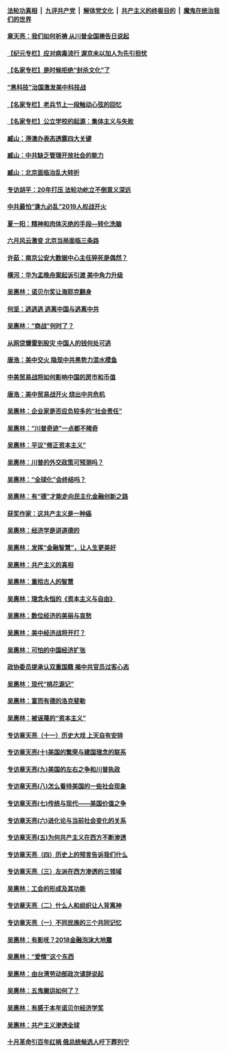 

####  [法轮功真相](../../../../basic/blob/master/README.md?t=07010331) &nbsp;|&nbsp; [九评共产党](../../../../9ping.md/blob/master/README.md?t=07010331) &nbsp;|&nbsp; [解体党文化](../../../../jtdwh.md/blob/master/README.md?t=07010331)  &nbsp;|&nbsp; [共产主义的终极目的](../../../../gczydzjmd.md/blob/master/README.md?t=07010331) &nbsp;|&nbsp; [魔鬼在统治我们的世界](../../../../mgztzwmdsj.md/blob/master/README.md?t=07010331) 

#### [章天亮：我们如何祈祷 从川普全国祷告日说起](../pages/nsc423/n11944627.md?t=07010331) 

#### [【纪元专栏】应对病毒流行 渥京未以加人为先引担忧](../pages/nsc423/n11875714.md?t=07010331) 

#### [【名家专栏】是时候拒绝“封杀文化”了](../pages/nsc423/n11814093.md?t=07010331) 

#### [“黑科技”治国激发美中科技战](../pages/nsc423/n11638056.md?t=07010331) 

#### [【名家专栏】老兵节上一段触动心弦的回忆](../pages/nsc423/n11646016.md?t=07010331) 

#### [【名家专栏】公立学校的起源：集体主义与失败](../pages/nsc423/n11601833.md?t=07010331) 

#### [臧山：港澳办表态透露四大关键](../pages/nsc423/n11421628.md?t=07010331) 

#### [臧山：中共缺乏管理开放社会的能力](../pages/nsc423/n11407457.md?t=07010331) 

#### [臧山：北京面临治乱大转折](../pages/nsc423/n11406895.md?t=07010331) 

#### [专访胡平：20年打压 法轮功屹立不倒意义深远](../pages/nsc423/n11398800.md?t=07010331) 

#### [中共最怕“逢九必乱”2019人权战开火](../pages/nsc423/n11385248.md?t=07010331) 

#### [夏一阳：精神和肉体灭绝的手段—转化洗脑](../pages/nsc423/n11368250.md?t=07010331) 

#### [六月风云激变 北京当局面临三条路](../pages/nsc423/n11313668.md?t=07010331) 

#### [许茹：南京公安大数据中心主任猝死是偶然？](../pages/nsc423/n11064744.md?t=07010331) 

#### [横河：华为孟晚舟案起诉引渡 美中角力升级](../pages/nsc423/n11027230.md?t=07010331) 

#### [吴惠林：诺贝尔奖让海耶克翻身](../pages/nsc423/n10890049.md?t=07010331) 

#### [何坚：逃逃逃 逃离中国与逃离中共](../pages/nsc423/n10592891.md?t=07010331) 

#### [吴惠林：“商战”何时了？](../pages/nsc423/n10573558.md?t=07010331) 

#### [从网贷爆雷到股灾 中国人的钱何处可逃](../pages/nsc423/n10572800.md?t=07010331) 

#### [唐浩：美中交火 隐现中共黑势力混水摸鱼](../pages/nsc423/n10544040.md?t=07010331) 

#### [中美贸易战将如何影响中国的房市和币值](../pages/nsc423/n10543697.md?t=07010331) 

#### [唐浩：美中贸易战开火 烧出中共危机](../pages/nsc423/n10540126.md?t=07010331) 

#### [吴惠林：企业家是否应负较多的“社会责任”](../pages/nsc423/n10535022.md?t=07010331) 

#### [吴惠林：“川普奇迹”一点都不稀奇](../pages/nsc423/n10512808.md?t=07010331) 

#### [吴惠林：平议“修正资本主义”](../pages/nsc423/n10495724.md?t=07010331) 

#### [吴惠林：川普的外交政策可预测吗？](../pages/nsc423/n10462387.md?t=07010331) 

#### [吴惠林：“全球化”会终结吗？](../pages/nsc423/n10452838.md?t=07010331) 

#### [吴惠林：有“德”才能走向民主化金融创新之路](../pages/nsc423/n10432292.md?t=07010331) 

#### [获奖作家：这共产主义是一种癌](../pages/nsc423/n10431541.md?t=07010331) 

#### [吴惠林：经济学是讲道德的](../pages/nsc423/n10398014.md?t=07010331) 

#### [吴惠林：发挥“金融智慧”，让人生更美好](../pages/nsc423/n10375019.md?t=07010331) 

#### [吴惠林：共产主义的真相](../pages/nsc423/n10351394.md?t=07010331) 

#### [吴惠林：重拾古人的智慧](../pages/nsc423/n10337691.md?t=07010331) 

#### [吴惠林：理念永恒的《资本主义与自由》](../pages/nsc423/n10316274.md?t=07010331) 

#### [吴惠林：数位经济的美丽与哀愁](../pages/nsc423/n10292946.md?t=07010331) 

#### [吴惠林：美中经济战将开打？](../pages/nsc423/n10258825.md?t=07010331) 

#### [吴惠林：可怕的中国经济扩张](../pages/nsc423/n10219147.md?t=07010331) 

#### [政协委员提承认双重国籍 揭中共官员过客心态](../pages/nsc423/n10208809.md?t=07010331) 

#### [吴惠林：现代“桃花源记”](../pages/nsc423/n10185234.md?t=07010331) 

#### [吴惠林：富而有德的洛克斐勒](../pages/nsc423/n10142264.md?t=07010331) 

#### [吴惠林：被诬蔑的“资本主义”](../pages/nsc423/n10124816.md?t=07010331) 

#### [专访章天亮（十一）历史大戏 上天自有安排](../pages/nsc423/n10094905.md?t=07010331) 

#### [专访章天亮(十)美国的繁荣与建国理念的联系](../pages/nsc423/n10094899.md?t=07010331) 

#### [专访章天亮(九)美国的左右之争和川普执政](../pages/nsc423/n10094889.md?t=07010331) 

#### [专访章天亮(八)怎么看待美国的一些社会现象](../pages/nsc423/n10094857.md?t=07010331) 

#### [专访章天亮(七)传统与现代——美国价值之争](../pages/nsc423/n10093140.md?t=07010331) 

#### [专访章天亮(六)进化论与当前社会变化的关系](../pages/nsc423/n10092036.md?t=07010331) 

#### [专访章天亮(五)为何共产主义在西方不断渗透](../pages/nsc423/n10083620.md?t=07010331) 

#### [专访章天亮（四）历史上的预言告诉我们什么](../pages/nsc423/n10083606.md?t=07010331) 

#### [专访章天亮（三）左派在西方渗透的三领域](../pages/nsc423/n10081115.md?t=07010331) 

#### [吴惠林：工会的形成及其功能](../pages/nsc423/n10080633.md?t=07010331) 

#### [专访章天亮（二）什么人和组织让人背离神](../pages/nsc423/n10076637.md?t=07010331) 

#### [专访章天亮（一）不同民族的三个共同记忆](../pages/nsc423/n10074188.md?t=07010331) 

#### [吴惠林：有影呒？2018金融泡沫大地震](../pages/nsc423/n10040534.md?t=07010331) 

#### [吴惠林：“爱情”这个东西](../pages/nsc423/n10019423.md?t=07010331) 

#### [吴惠林：由台湾劳动部政次请辞说起](../pages/nsc423/n9979679.md?t=07010331) 

#### [吴惠林：五鬼搬运如何了？](../pages/nsc423/n9925338.md?t=07010331) 

#### [吴惠林：有感于本年诺贝尔经济学奖](../pages/nsc423/n9871883.md?t=07010331) 

#### [吴惠林：共产主义渗透全球](../pages/nsc423/n9812748.md?t=07010331) 

#### [十月革命引百年红祸 俄总统候选人吁下葬列宁](../pages/nsc423/n9810182.md?t=07010331) 

